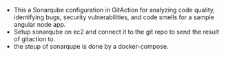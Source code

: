- This a Sonarqube configuration in GitAction for analyzing code quality, identifying bugs, security vulnerabilities, and code smells for a sample angular node app.
- Setup sonarqube on ec2 and connect it to the git repo to send the result of gitaction to.
- the steup of sonarqupe is done by a docker-compose.
